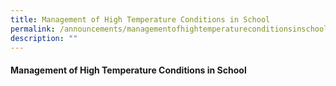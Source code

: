 ```yaml
---
title: Management of High Temperature Conditions in School
permalink: /announcements/managementofhightemperatureconditionsinschool/
description: ""
---
```

#### Management of High Temperature Conditions in School <br>


[](/files/management%20of%20high%20temperature%20in%20school.pdf)

[](/files/management%20of%20high%20temperature%20in%20school_page_1.jpg)